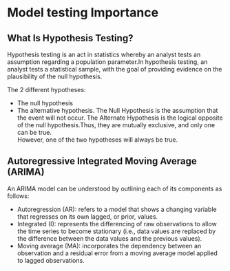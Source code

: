 # Model testing Importance

## What Is Hypothesis Testing?

Hypothesis testing is an act in statistics whereby an analyst tests an assumption regarding a population parameter.In hypothesis testing, an analyst tests a statistical sample, with the goal of providing evidence on the plausibility of the null hypothesis.

The 2 different hypotheses: 
- The null hypothesis 
- The alternative hypothesis.
The Null Hypothesis is the assumption that the event will not occur.
The Alternate Hypothesis is the logical opposite of the null hypothesis.Thus, they are mutually exclusive, and only one can be true. \
However, one of the two hypotheses will always be true.

## Autoregressive Integrated Moving Average (ARIMA)

An ARIMA model can be understood by outlining each of its components as follows:
- Autoregression (AR): refers to a model that shows a changing variable that regresses on its own lagged, or prior, values.
- Integrated (I): represents the differencing of raw observations to allow the time series to become stationary (i.e., data values are replaced by the difference between the data values and the previous values).
- Moving average (MA):  incorporates the dependency between an observation and a residual error from a moving average model applied to lagged observations.
